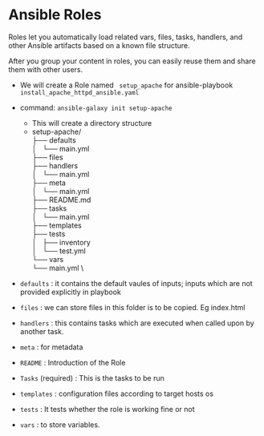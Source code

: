 # Ansible Roles

Roles let you automatically load related vars, files, tasks, handlers, and other Ansible artifacts based on a known file structure. 

After you group your content in roles, you can easily reuse them and share them with other users.

- We will create a Role named ` setup_apache` for ansible-playbook `install_apache_httpd_ansible.yaml`
- command: `ansible-galaxy init setup-apache`
  - This will create a directory structure
  - setup-apache/ \
        ├── defaults \
        │   └── main.yml \
        ├── files \
        ├── handlers \
        │   └── main.yml \
        ├── meta \
        │   └── main.yml \
        ├── README.md \
        ├── tasks \
        │   └── main.yml \
        ├── templates \
        ├── tests \
        │   ├── inventory \
        │   └── test.yml \
        └── vars \
            └── main.yml \
            
- `defaults` : it contains the default vaules of inputs; inputs which are not provided explicitly in playbook
- `files` : we can store files in this folder is to be copied. Eg index.html
- `handlers` : this contains tasks which are executed when called upon by another task.
- `meta` : for metadata
- `README` : Introduction of the Role
- `Tasks` (required) :  This is the tasks to be run
- `templates` : configuration files according to target hosts os
- `tests` : It tests whether the role is working fine or not
- `vars` : to store variables.